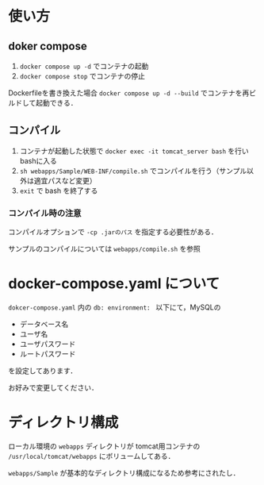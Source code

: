 # 使い方

## doker compose

1. `docker compose up -d` でコンテナの起動
2. `docker compose stop` でコンテナの停止

Dockerfileを書き換えた場合 `docker compose up -d --build` でコンテナを再ビルドして起動できる．

## コンパイル

1. コンテナが起動した状態で `docker exec -it tomcat_server bash` を行いbashに入る
2. `sh webapps/Sample/WEB-INF/compile.sh` でコンパイルを行う（サンプル以外は適宜パスなど変更）
3. `exit` で bash を終了する

### コンパイル時の注意

コンパイルオプションで `-cp .jarのパス` を指定する必要性がある．

サンプルのコンパイルについては `webapps/compile.sh` を参照


# docker-compose.yaml について

`dokcer-compose.yaml` 内の `db: environment: ` 以下にて，MySQLの

- データベース名
- ユーザ名
- ユーザパスワード
- ルートパスワード

を設定してあります．

お好みで変更してください．


# ディレクトリ構成

ローカル環境の `webapps` ディレクトリが tomcat用コンテナの `/usr/local/tomcat/webapps` にボリュームしてある．

`webapps/Sample` が基本的なディレクトリ構成になるため参考にされたし．
